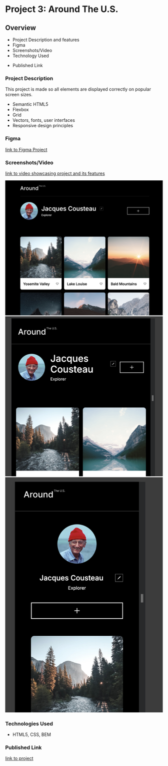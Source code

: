 # Project 3: Around The U.S.

## Overview

- Project Description and features
- Figma
- Screenshots/Video
- Technology Used

* Published Link

### Project Description

This project is made so all elements are displayed correctly on popular screen sizes.

- Semantic HTML5
- Flexbox
- Grid
- Vectors, fonts, user interfaces
- Responsive design principles

### Figma

[link to Figma Project](https://www.figma.com/file/Es8zZP3ARGH9JGcw60i3OD/Sprint-3_-Around-the-US?type=design&node-id=0-1&mode=design&t=u0tUkTgrYBe53iaH-0)

### Screenshots/Video

[link to video showcasing project and its features](https://drive.google.com/file/d/1APJIe5RYPiYJhLx6N5WdTqpIoV4k_Yzt/view?usp=sharing)

![Alt text](./images/image.png)
![Alt text](./images/image-2.png)
![Alt text](./images/image-1.png)

### Technologies Used

- HTML5, CSS, BEM

### Published Link

[link to project](http://annaeckman.github.io/se_project_aroundtheus)
